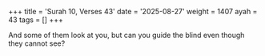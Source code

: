 +++
title = 'Surah 10, Verses 43'
date = '2025-08-27'
weight = 1407
ayah = 43
tags = []
+++

And some of them look at you, but can you guide the blind even though they cannot see?